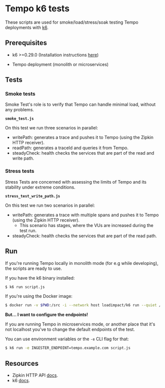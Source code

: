 # Tempo k6 tests

These scripts are used for smoke/load/stress/soak testing Tempo deployments with [k6](https://github.com/loadimpact/k6).

## Prerequisites

- k6 >=0.29.0 (Installation instructions [here](https://github.com/loadimpact/k6#install))

- Tempo deployment (monolith or microservices)

## Tests

### Smoke tests

Smoke Test's role is to verify that Tempo can handle minimal load, without any problems.

**`smoke_test.js`**

On this test we run three scenarios in parallel:

- writePath: generates a trace and pushes it to Tempo (using the Zipkin HTTP receiver).
- readPath: generates a traceId and queries it from Tempo.
- steadyCheck: health checks the services that are part of the read and write path.

### Stress tests

Stress Tests are concerned with assessing the limits of Tempo and its stability under extreme conditions.

**`stress_test_write_path.js`**

On this test we run two scenarios in parallel:

- writePath: generates a trace with multiple spans and pushes it to Tempo (using the Zipkin HTTP receiver).
  - This scenario has stages, where the VUs are increased during the test run.
- steadyCheck: health checks the services that are part of the read path.

## Run

If you're running Tempo locally in monolith mode (for e.g while developing), the scripts are ready to use.

If you have the k6 binary installed:

```bash
$ k6 run script.js
```

If you're using the Docker image:

```bash
$ docker run -v $PWD:/src -i --network host loadimpact/k6 run --quiet /src/script.js
```

**But... I want to configure the endpoints!**

If you are running Tempo in microservices mode, or another place that it's not localhost you've to change the default endpoints of the test.

You can use environment variables or the `-e` CLI flag for that:

```bash
$ k6 run -e INGESTER_ENDPOINT=tempo.example.com script.js
```

## Resources

- Zipkin HTTP API [docs](https://zipkin.io/zipkin-api/#/default/get_trace__traceId_).
- k6 [docs](https://k6.io/docs/).
